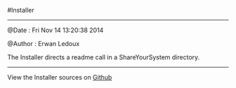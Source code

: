 
<!--
FrozenIsBool False
-->

#Installer

----------------------- ------------------------------------



@Date : Fri Nov 14 13:20:38 2014 

@Author : Erwan Ledoux 



The Installer directs a readme call in a ShareYourSystem directory. 



----------------------------------------------------------------


View the Installer sources on [Github](https://github.com/Ledoux/ShareYourSystem/tree/master/ShareYourSystem.Guiders.Documenter)

